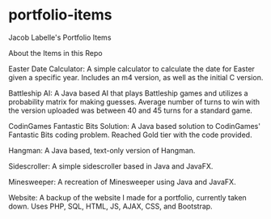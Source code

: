 # portfolio-items
Jacob Labelle's Portfolio Items

About the Items in this Repo

Easter Date Calculator: A simple calculator to calculate the date for Easter given a specific year. Includes an m4 version, as well as the initial C version.

Battleship AI: A Java based AI that plays Battleship games and utilizes a probability matrix for making guesses. Average number of turns to win with the version uploaded was between 40 and 45 turns for a standard game.

CodinGames Fantastic Bits Solution: A Java based solution to CodinGames' Fantastic Bits coding problem. Reached Gold tier with the code provided.
    
Hangman: A Java based, text-only version of Hangman.
 
Sidescroller: A simple sidescroller based in Java and JavaFX.

Minesweeper: A recreation of Minesweeper using Java and JavaFX.
    
Website: A backup of the website I made for a portfolio, currently taken down. Uses PHP, SQL, HTML, JS, AJAX, CSS, and Bootstrap.
